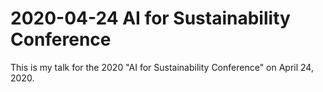 # 2020-04-24 AI for Sustainability Conference

This is my talk for the 2020 "AI for Sustainability Conference" on April 24,
2020.
